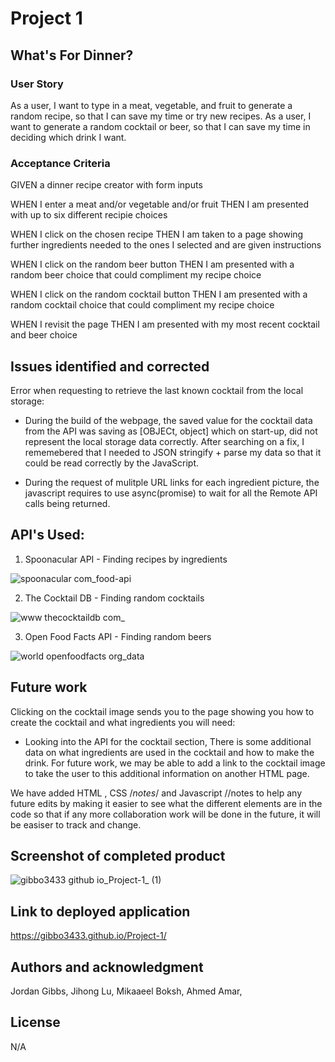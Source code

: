 # Project 1

## What's For Dinner?

### User Story

As a user, I want to type in a meat, vegetable, and fruit to generate a random recipe, so that I can save my time or try new recipes.
As a user, I want to generate a random cocktail or beer, so that I can save my time in deciding which drink I want.

### Acceptance Criteria

GIVEN a dinner recipe creator with form inputs

WHEN I enter a meat and/or vegetable and/or fruit
THEN I am presented with up to six different recipie choices

WHEN I click on the chosen recipe
THEN I am taken to a page showing further ingredients needed to the ones I selected and are given instructions

WHEN I click on the random beer button
THEN I am presented with a random beer choice that could compliment my recipe choice

WHEN I click on the random cocktail button
THEN I am presented with a random cocktail choice that could compliment my recipe choice

WHEN I revisit the page
THEN I am presented with my most recent cocktail and beer choice

## Issues identified and corrected


Error when requesting to retrieve the last known cocktail from the local storage:
- During the build of the webpage, the saved value for the cocktail data from the API was saving as [OBJECt, object] which on start-up, did not represent the local storage data correctly. After searching on a fix, I rememebered that I needed to JSON stringify + parse my data so that it could be read correctly by the JavaScript. 

- During the request of mulitple URL links for each ingredient picture, the javascript requires to use async(promise) to wait for all the Remote API calls being returned. 

## API's Used:

1. Spoonacular API - Finding recipes by ingredients

![spoonacular com_food-api](https://user-images.githubusercontent.com/113479774/202567641-ef9d8cf0-42e9-413f-8359-13878ded6946.png)

2. The Cocktail DB - Finding random cocktails

![www thecocktaildb com_](https://user-images.githubusercontent.com/113479774/202567917-8b34dd39-afb0-405b-b00c-1a5365e11951.png)

3. Open Food Facts API - Finding random beers

![world openfoodfacts org_data](https://user-images.githubusercontent.com/113479774/202568099-fa20b8a3-0ec9-48e6-9886-fd7ea04634f9.png)

## Future work

Clicking on the cocktail image sends you to the page showing you how to create the cocktail and what ingredients you will need:
 - Looking into the API for the cocktail section, There is some additional data on what ingredients are used in the cocktail and how to make the drink. For future work, we may be able to add a link to the cocktail image to take the user to this additional information on another HTML page.

We have added HTML <!--notes-->, CSS /*notes*/ and Javascript //notes to help any future edits by making it easier to see what the different elements are in the code so that if any more collaboration work will be done in the future, it will be easiser to track and change.

## Screenshot of completed product

![gibbo3433 github io_Project-1_ (1)](https://user-images.githubusercontent.com/113479774/201734437-04edccb7-4133-4aac-8f83-87978f78d7f5.png)

## Link to deployed application

https://gibbo3433.github.io/Project-1/

## Authors and acknowledgment

Jordan Gibbs, Jihong Lu, Mikaaeel Boksh, Ahmed Amar,

## License

N/A
